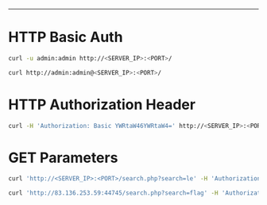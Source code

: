 ____
# HTTP Basic Auth

```bash
curl -u admin:admin http://<SERVER_IP>:<PORT>/
```

```bash
curl http://admin:admin@<SERVER_IP>:<PORT>/
```

# HTTP Authorization Header

```bash
curl -H 'Authorization: Basic YWRtaW46YWRtaW4=' http://<SERVER_IP>:<PORT>/
```

# GET Parameters

```bash
curl 'http://<SERVER_IP>:<PORT>/search.php?search=le' -H 'Authorization: Basic YWRtaW46YWRtaW4='
```

```bash
curl 'http://83.136.253.59:44745/search.php?search=flag' -H 'Authorization: Basic YWRtaW46YWRtaW4='
```


